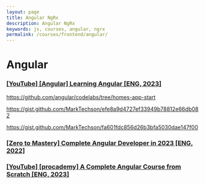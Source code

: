 ```yaml
---
layout: page
title: Angular NgRx
description: Angular NgRx
keywords: js, courses, angular, ngrx
permalink: /courses/frontend/angular/
---
```


# Angular

### [[YouTube] [Angular] Learning Angular [ENG, 2023]](https://www.youtube.com/playlist?list=PL1w1q3fL4pmj9k1FrJ3Pe91EPub2_h4jF)

https://github.com/angular/codelabs/tree/homes-app-start

https://gist.github.com/MarkTechson/efe8a9d4727ef33949b78812e66db082

https://gist.github.com/MarkTechson/fa601fdc856d26b3bfa5030dae147f00

### [[Zero to Mastery] Complete Angular Developer in 2023 [ENG, 2022]](https://github.com/webmakaka/Complete-Angular-Developer)

### [[YouTube] [procademy] A Complete Angular Course from Scratch [ENG, 2023]](https://github.com/webmakaka/A-Complete-Angular-Course-from-Scratch)
